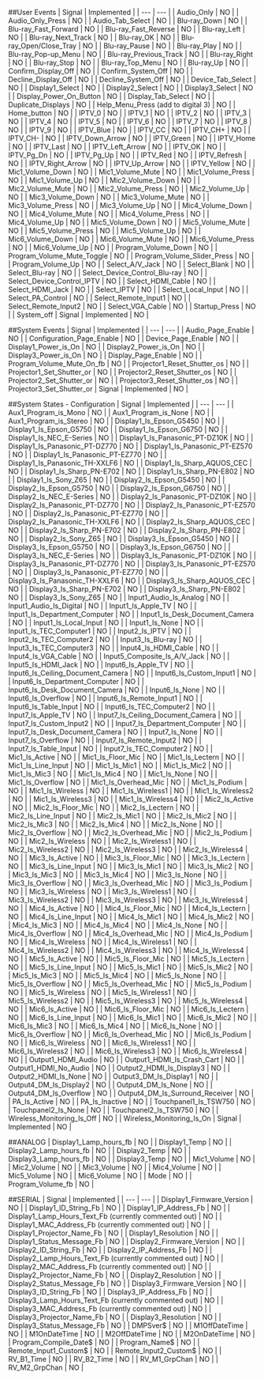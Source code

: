 ##User Events
| Signal | Implemented |
| --- | --- |
| Audio_Only | NO |
| Audio_Only_Press | NO |
| Audio_Tab_Select | NO |
| Blu-ray_Down | NO |
| Blu-ray_Fast_Forward | NO |
| Blu-ray_Fast_Reverse | NO |
| Blu-ray_Left | NO |
| Blu-ray_Next_Track | NO |
| Blu-ray_OK | NO |
| Blu-ray_Open/Close_Tray | NO |
| Blu-ray_Pause | NO |
| Blu-ray_Play | NO |
| Blu-ray_Pop-up_Menu | NO |
| Blu-ray_Previous_Track | NO |
| Blu-ray_Right | NO |
| Blu-ray_Stop | NO |
| Blu-ray_Top_Menu | NO |
| Blu-ray_Up | NO |
| Confirm_Display_Off | NO |
| Confirm_System_Off | NO |
| Decline_Display_Off | NO |
| Decline_System_Off | NO |
| Device_Tab_Select | NO |
| Display1_Select | NO |
| Display2_Select | NO |
| Display3_Select | NO |
| Display_Power_On_Button | NO |
| Display_Tab_Select | NO |
| Duplicate_Displays | NO |
| Help_Menu_Press (add to digital 3) | NO |
| Home_button | NO |
| IPTV_0 | NO |
| IPTV_1 | NO |
| IPTV_2 | NO |
| IPTV_3 | NO |
| IPTV_4 | NO |
| IPTV_5 | NO |
| IPTV_6 | NO |
| IPTV_7 | NO |
| IPTV_8 | NO |
| IPTV_9 | NO |
| IPTV_Blue | NO |
| IPTV_CC | NO |
| IPTV_CH+ | NO |
| IPTV_CH- | NO |
| IPTV_Down_Arrow | NO |
| IPTV_Green | NO |
| IPTV_Home | NO |
| IPTV_Last | NO |
| IPTV_Left_Arrow | NO |
| IPTV_OK | NO |
| IPTV_Pg_Dn | NO |
| IPTV_Pg_Up | NO |
| IPTV_Red | NO |
| IPTV_Refresh | NO |
| IPTV_Right_Arrow | NO |
| IPTV_Up_Arrow | NO |
| IPTV_Yellow | NO |
| Mic1_Volume_Down | NO |
| Mic1_Volume_Mute | NO |
| Mic1_Volume_Press | NO |
| Mic1_Volume_Up | NO |
| Mic2_Volume_Down | NO |
| Mic2_Volume_Mute | NO |
| Mic2_Volume_Press | NO |
| Mic2_Volume_Up | NO |
| Mic3_Volume_Down | NO |
| Mic3_Volume_Mute | NO |
| Mic3_Volume_Press | NO |
| Mic3_Volume_Up | NO |
| Mic4_Volume_Down | NO |
| Mic4_Volume_Mute | NO |
| Mic4_Volume_Press | NO |
| Mic4_Volume_Up | NO |
| Mic5_Volume_Down | NO |
| Mic5_Volume_Mute | NO |
| Mic5_Volume_Press | NO |
| Mic5_Volume_Up | NO |
| Mic6_Volume_Down | NO |
| Mic6_Volume_Mute | NO |
| Mic6_Volume_Press | NO |
| Mic6_Volume_Up | NO |
| Program_Volume_Down | NO |
| Program_Volume_Mute_Toggle | NO |
| Program_Volume_Slider_Press | NO |
| Program_Volume_Up | NO |
| Select_A/V_Jack | NO |
| Select_Blank | NO |
| Select_Blu-ray | NO |
| Select_Device_Control_Blu-ray | NO |
| Select_Device_Control_IPTV | NO |
| Select_HDMI_Cable | NO |
| Select_HDMI_Jack | NO |
| Select_IPTV | NO |
| Select_Local_Input | NO |
| Select_PA_Control | NO |
| Select_Remote_Input1 | NO |
| Select_Remote_Input2 | NO |
| Select_VGA_Cable | NO |
| Startup_Press | NO |
| System_off
| Signal | Implemented | NO |

##System Events
| Signal | Implemented |
| --- | --- |
| Audio_Page_Enable | NO |
| Configuration_Page_Enable | NO |
| Device_Page_Enable | NO |
| Display1_Power_is_On | NO |
| Display2_Power_is_On | NO |
| Display3_Power_is_On | NO |
| Display_Page_Enable | NO |
| Program_Volume_Mute_On_fb | NO |
| Projector1_Reset_Shutter_os | NO |
| Projector1_Set_Shutter_or | NO |
| Projector2_Reset_Shutter_os | NO |
| Projector2_Set_Shutter_or | NO |
| Projector3_Reset_Shutter_os | NO |
| Projector3_Set_Shutter_or
| Signal | Implemented | NO |

##System States - Configuration
| Signal | Implemented |
| --- | --- |
| Aux1_Program_is_Mono | NO |
| Aux1_Program_is_None | NO |
| Aux1_Program_is_Stereo | NO |
| Display1_Is_Epson_G5450 | NO |
| Display1_Is_Epson_G5750 | NO |
| Display1_Is_Epson_G6750 | NO |
| Display1_Is_NEC_E-Series | NO |
| Display1_Is_Panasonic_PT-DZ10K | NO |
| Display1_Is_Panasonic_PT-DZ770 | NO |
| Display1_Is_Panasonic_PT-EZ570 | NO |
| Display1_Is_Panasonic_PT-EZ770 | NO |
| Display1_Is_Panasonic_TH-XXLF6 | NO |
| Display1_Is_Sharp_AQUOS_CEC | NO |
| Display1_Is_Sharp_PN-E702 | NO |
| Display1_Is_Sharp_PN-E802 | NO |
| Display1_Is_Sony_Z65 | NO |
| Display2_Is_Epson_G5450 | NO |
| Display2_Is_Epson_G5750 | NO |
| Display2_Is_Epson_G6750 | NO |
| Display2_Is_NEC_E-Series | NO |
| Display2_Is_Panasonic_PT-DZ10K | NO |
| Display2_Is_Panasonic_PT-DZ770 | NO |
| Display2_Is_Panasonic_PT-EZ570 | NO |
| Display2_Is_Panasonic_PT-EZ770 | NO |
| Display2_Is_Panasonic_TH-XXLF6 | NO |
| Display2_Is_Sharp_AQUOS_CEC | NO |
| Display2_Is_Sharp_PN-E702 | NO |
| Display2_Is_Sharp_PN-E802 | NO |
| Display2_Is_Sony_Z65 | NO |
| Display3_Is_Epson_G5450 | NO |
| Display3_Is_Epson_G5750 | NO |
| Display3_Is_Epson_G6750 | NO |
| Display3_Is_NEC_E-Series | NO |
| Display3_Is_Panasonic_PT-DZ10K | NO |
| Display3_Is_Panasonic_PT-DZ770 | NO |
| Display3_Is_Panasonic_PT-EZ570 | NO |
| Display3_Is_Panasonic_PT-EZ770 | NO |
| Display3_Is_Panasonic_TH-XXLF6 | NO |
| Display3_Is_Sharp_AQUOS_CEC | NO |
| Display3_Is_Sharp_PN-E702 | NO |
| Display3_Is_Sharp_PN-E802 | NO |
| Display3_Is_Sony_Z65 | NO |
| Input1_Audio_Is_Analog | NO |
| Input1_Audio_Is_Digital | NO |
| Input1_Is_Apple_TV | NO |
| Input1_Is_Department_Computer | NO |
| Input1_Is_Desk_Document_Camera | NO |
| Input1_Is_Local_Input | NO |
| Input1_Is_None | NO |
| Input1_Is_TEC_Computer1 | NO |
| Input2_Is_IPTV | NO |
| Input2_Is_TEC_Computer2 | NO |
| Input3_Is_Blu-ray | NO |
| Input3_Is_TEC_Computer3 | NO |
| Input4_Is_HDMI_Cable | NO |
| Input4_Is_VGA_Cable | NO |
| Input5_Composite_Is_A/V_Jack | NO |
| Input5_Is_HDMI_Jack | NO |
| Input6_Is_Apple_TV | NO |
| Input6_Is_Ceiling_Document_Camera | NO |
| Input6_Is_Custom_Input1 | NO |
| Input6_Is_Department_Computer | NO |
| Input6_Is_Desk_Document_Camera | NO |
| Input6_Is_None | NO |
| Input6_Is_Overflow | NO |
| Input6_Is_Remote_Input1 | NO |
| Input6_Is_Table_Input | NO |
| Input6_Is_TEC_Computer2 | NO |
| Input7_Is_Apple_TV | NO |
| Input7_Is_Ceiling_Document_Camera | NO |
| Input7_Is_Custom_Input2 | NO |
| Input7_Is_Department_Computer | NO |
| Input7_Is_Desk_Document_Camera | NO |
| Input7_Is_None | NO |
| Input7_Is_Overflow | NO |
| Input7_Is_Remote_Input2 | NO |
| Input7_Is_Table_Input | NO |
| Input7_Is_TEC_Computer2 | NO |
| Mic1_Is_Active | NO |
| Mic1_Is_Floor_Mic | NO |
| Mic1_Is_Lectern | NO |
| Mic1_Is_Line_Input | NO |
| Mic1_Is_Mic1 | NO |
| Mic1_Is_Mic2 | NO |
| Mic1_Is_Mic3 | NO |
| Mic1_Is_Mic4 | NO |
| Mic1_Is_None | NO |
| Mic1_Is_Overflow | NO |
| Mic1_Is_Overhead_Mic | NO |
| Mic1_Is_Podium | NO |
| Mic1_Is_Wireless | NO |
| Mic1_Is_Wireless1 | NO |
| Mic1_Is_Wireless2 | NO |
| Mic1_Is_Wireless3 | NO |
| Mic1_Is_Wireless4 | NO |
| Mic2_Is_Active | NO |
| Mic2_Is_Floor_Mic | NO |
| Mic2_Is_Lectern | NO |
| Mic2_Is_Line_Input | NO |
| Mic2_Is_Mic1 | NO |
| Mic2_Is_Mic2 | NO |
| Mic2_Is_Mic3 | NO |
| Mic2_Is_Mic4 | NO |
| Mic2_Is_None | NO |
| Mic2_Is_Overflow | NO |
| Mic2_Is_Overhead_Mic | NO |
| Mic2_Is_Podium | NO |
| Mic2_Is_Wireless | NO |
| Mic2_Is_Wireless1 | NO |
| Mic2_Is_Wireless2 | NO |
| Mic2_Is_Wireless3 | NO |
| Mic2_Is_Wireless4 | NO |
| Mic3_Is_Active | NO |
| Mic3_Is_Floor_Mic | NO |
| Mic3_Is_Lectern | NO |
| Mic3_Is_Line_Input | NO |
| Mic3_Is_Mic1 | NO |
| Mic3_Is_Mic2 | NO |
| Mic3_Is_Mic3 | NO |
| Mic3_Is_Mic4 | NO |
| Mic3_Is_None | NO |
| Mic3_Is_Overflow | NO |
| Mic3_Is_Overhead_Mic | NO |
| Mic3_Is_Podium | NO |
| Mic3_Is_Wireless | NO |
| Mic3_Is_Wireless1 | NO |
| Mic3_Is_Wireless2 | NO |
| Mic3_Is_Wireless3 | NO |
| Mic3_Is_Wireless4 | NO |
| Mic4_Is_Active | NO |
| Mic4_Is_Floor_Mic | NO |
| Mic4_Is_Lectern | NO |
| Mic4_Is_Line_Input | NO |
| Mic4_Is_Mic1 | NO |
| Mic4_Is_Mic2 | NO |
| Mic4_Is_Mic3 | NO |
| Mic4_Is_Mic4 | NO |
| Mic4_Is_None | NO |
| Mic4_Is_Overflow | NO |
| Mic4_Is_Overhead_Mic | NO |
| Mic4_Is_Podium | NO |
| Mic4_Is_Wireless | NO |
| Mic4_Is_Wireless1 | NO |
| Mic4_Is_Wireless2 | NO |
| Mic4_Is_Wireless3 | NO |
| Mic4_Is_Wireless4 | NO |
| Mic5_Is_Active | NO |
| Mic5_Is_Floor_Mic | NO |
| Mic5_Is_Lectern | NO |
| Mic5_Is_Line_Input | NO |
| Mic5_Is_Mic1 | NO |
| Mic5_Is_Mic2 | NO |
| Mic5_Is_Mic3 | NO |
| Mic5_Is_Mic4 | NO |
| Mic5_Is_None | NO |
| Mic5_Is_Overflow | NO |
| Mic5_Is_Overhead_Mic | NO |
| Mic5_Is_Podium | NO |
| Mic5_Is_Wireless | NO |
| Mic5_Is_Wireless1 | NO |
| Mic5_Is_Wireless2 | NO |
| Mic5_Is_Wireless3 | NO |
| Mic5_Is_Wireless4 | NO |
| Mic6_Is_Active | NO |
| Mic6_Is_Floor_Mic | NO |
| Mic6_Is_Lectern | NO |
| Mic6_Is_Line_Input | NO |
| Mic6_Is_Mic1 | NO |
| Mic6_Is_Mic2 | NO |
| Mic6_Is_Mic3 | NO |
| Mic6_Is_Mic4 | NO |
| Mic6_Is_None | NO |
| Mic6_Is_Overflow | NO |
| Mic6_Is_Overhead_Mic | NO |
| Mic6_Is_Podium | NO |
| Mic6_Is_Wireless | NO |
| Mic6_Is_Wireless1 | NO |
| Mic6_Is_Wireless2 | NO |
| Mic6_Is_Wireless3 | NO |
| Mic6_Is_Wireless4 | NO |
| Output1_HDMI_Audio | NO |
| Output1_HDMI_Is_Crash_Cart | NO |
| Output1_HDMI_No_Audio | NO |
| Output2_HDMI_Is_Display3 | NO |
| Output2_HDMI_Is_None | NO |
| Output3_DM_Is_Display1 | NO |
| Output4_DM_Is_Display2 | NO |
| Output4_DM_Is_None | NO |
| Output4_DM_Is_Overflow | NO |
| Output4_DM_Is_Surround_Receiver | NO |
| PA_Is_Active | NO |
| PA_Is_Inactive | NO |
| Touchpanel1_Is_TSW750 | NO |
| Touchpanel2_Is_None | NO |
| Touchpanel2_Is_TSW750 | NO |
| Wireless_Monitoring_Is_Off | NO |
| Wireless_Monitoring_Is_On
| Signal | Implemented | NO |

##ANALOG
| Display1_Lamp_hours_fb | NO |
| Display1_Temp | NO |
| Display2_Lamp_hours_fb | NO |
| Display2_Temp | NO |
| Display3_Lamp_hours_fb | NO |
| Display3_Temp | NO |
| Mic1_Volume | NO |
| Mic2_Volume | NO |
| Mic3_Volume | NO |
| Mic4_Volume | NO |
| Mic5_Volume | NO |
| Mic6_Volume | NO |
| Mode | NO |
| Program_Volume_fb | NO |

##SERIAL
| Signal | Implemented |
| --- | --- |
| Display1_Firmware_Version | NO |
| Display1_ID_String_Fb | NO |
| Display1_IP_Address_Fb | NO |
| Display1_Lamp_Hours_Text_Fb (currently commented out) | NO |
| Display1_MAC_Address_Fb (currently commented out) | NO |
| Display1_Projector_Name_Fb | NO |
| Display1_Resolution | NO |
| Display1_Status_Message_Fb | NO |
| Display2_Firmware_Version | NO |
| Display2_ID_String_Fb | NO |
| Display2_IP_Address_Fb | NO |
| Display2_Lamp_Hours_Text_Fb (currently commented out) | NO |
| Display2_MAC_Address_Fb (currently commented out) | NO |
| Display2_Projector_Name_Fb | NO |
| Display2_Resolution | NO |
| Display2_Status_Message_Fb | NO |
| Display3_Firmware_Version | NO |
| Display3_ID_String_Fb | NO |
| Display3_IP_Address_Fb | NO |
| Display3_Lamp_Hours_Text_Fb (currently commented out) | NO |
| Display3_MAC_Address_Fb (currently commented out) | NO |
| Display3_Projector_Name_Fb | NO |
| Display3_Resolution | NO |
| Display3_Status_Message_Fb | NO |
| DMPSver$ | NO |
| M1OffDateTime | NO |
| M1OnDateTime | NO |
| M2OffDateTime | NO |
| M2OnDateTime | NO |
| Program_Compile_Date$ | NO |
| Program_Name$ | NO |
| Remote_Input1_Custom$ | NO |
| Remote_Input2_Custom$ | NO |
| RV_B1_Time | NO |
| RV_B2_Time | NO |
| RV_M1_GrpChan | NO |
| RV_M2_GrpChan | NO |